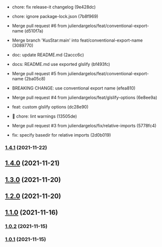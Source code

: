 * chore: fix release-it changelog (9e428dc)

* chore: ignore package-lock.json (7b8f969)
* Merge pull request #6 from juliendargelos/feat/conventional-export-name (d510f7a)
* Merge branch 'KusStar:main' into feat/conventional-export-name (3089770)
* doc: update README.md (2accc6c)

* docs: README.md use exported glslify (bf493fc)
* Merge pull request #5 from juliendargelos/feat/conventional-export-name (2ba05c8)
* BREAKING CHANGE: use conventional export name (efea810)

* Merge pull request #4 from juliendargelos/feat/glslify-options (6e8ee9a)
* feat: custom glslify options (dc28e90)

* :rotating_light: chore: lint warnings (13505de)
* Merge pull request #3 from juliendargelos/fix/relative-imports (5778fc4)
* fix: specify basedir for relative imports (2d0b019)

### [1.4.1](https://github.com/KusStar/vite-plugin-glslify/compare/1.4.0...1.4.1) (2021-11-22)

## [1.4.0](https://github.com/KusStar/vite-plugin-glslify/compare/1.4.0...1.4.1) (2021-11-21)

## [1.3.0](https://github.com/KusStar/vite-plugin-glslify/compare/1.4.0...1.4.1) (2021-11-20)

## [1.2.0](https://github.com/KusStar/vite-plugin-glslify/compare/1.4.0...1.4.1) (2021-11-20)

## [1.1.0](https://github.com/KusStar/vite-plugin-glslify/compare/1.4.0...1.4.1) (2021-11-16)

### [1.0.2](https://github.com/KusStar/vite-plugin-glslify/compare/1.4.0...1.4.1) (2021-11-15)

### [1.0.1](https://github.com/KusStar/vite-plugin-glslify/compare/1.4.0...1.4.1) (2021-11-15)

